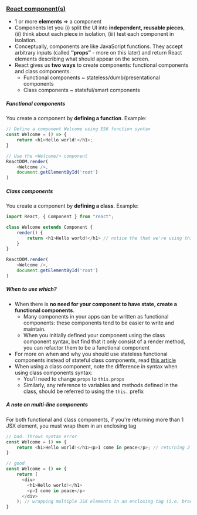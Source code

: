 ### [React component(s)](https://reactjs.org/docs/components-and-props.html)

* 1 or more **elements** => a component
* Components let you (i) split the UI into **independent, reusable pieces**, (ii) think about each piece in isolation, (iii) test each component in isolation.
* Conceptually, components are like JavaScript functions. They accept arbitrary inputs (called **“props”** - more on this later) and return React elements describing what should appear on the screen.
* React gives us **two ways** to create components: functional components and class components. 
    * Functional components ~ stateless/dumb/presentational components
    * Class components ~ stateful/smart components

##### Functional components 

You create a component by **defining a function**. Example:

  ```javascript
  // Define a component Welcome using ES6 function syntax
  const Welcome = () => {
      return <h1>Hello world!</h1>;
  }

  // Use the <Welcome/> component
  ReactDOM.render(
      <Welcome />,
      document.getElementById('root')
  )
  ```

##### Class components

You create a component by **defining a class**. Example:

  ```javascript
  import React, { Component } from "react";

  class Welcome extends Component {
      render() {
          return <h1>Hello world!</h1> // notice the that we're using this.props instead of props
      }
  }

  ReactDOM.render(
      <Welcome />,
      document.getElementById('root')
  )
  ```

##### When to use which?
* When there is **no need for your component to have state, create a functional components**.
    * Many components in your apps can be written as functional components: these components tend to be easier to write and maintain.
    * When you initially defined your component using the class component syntax, but find that it only consist of a render method, you can refactor them to be a functional component
* For more on when and why you should use stateless functional components instead of stateful class components, read [this article](https://hackernoon.com/react-stateless-functional-components-nine-wins-you-might-have-overlooked-997b0d933dbc)
* When using a class component, note the difference in syntax when using class components syntax:
    * You’ll need to change `props` to `this.props`
    * Similarly, any reference to variables and methods defined in the class, should be referred to using the `this.` prefix

##### A note on multi-line components 

For both functional and class components, if you're returning more than 1 JSX element, you must wrap them in an enclosing tag

```javascript
// bad. Throws syntax error
const Welcome = () => {
    return <h1>Hello world!</h1><p>I come in peace</p>; // returning 2 JSX elements
}

// good
const Welcome = () => {
    return (
      <div>
        <h1>Hello world!</h1>
        <p>I come in peace</p>
      </div>
    ); // wrapping multiple JSX elements in an enclosing tag (i.e. brackets () + <div></div>)
}
```